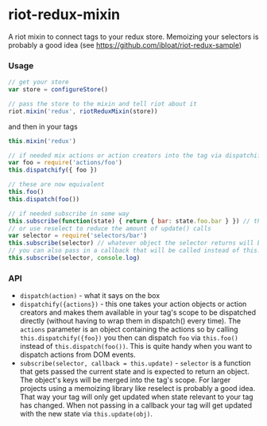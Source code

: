 riot-redux-mixin
================

A riot mixin to connect tags to your redux store.
Memoizing your selectors is probably a good idea (see
https://github.com/ibloat/riot-redux-sample)

### Usage

```js
// get your store
var store = configureStore()

// pass the store to the mixin and tell riot about it
riot.mixin('redux', riotReduxMixin(store))
```
and then in your tags
```js
this.mixin('redux')

// if needed mix actions or action creators into the tag via dispatchify
var foo = require('actions/foo')
this.dispatchify({ foo })

// these are now equivalent
this.foo()
this.dispatch(foo())

// if needed subscribe in some way
this.subscribe(function(state) { return { bar: state.foo.bar } }) // this.bar will be set on update
// or use reselect to reduce the amount of update() calls
var selector = require('selectors/bar')
this.subscribe(selector) // whatever object the selector returns will be merged into the tag
// you can also pass in a callback that will be called instead of this.update
this.subscribe(selector, console.log)
```

### API

* `dispatch(action)` - what it says on the box
* `dispatchify({actions})` - this one takes your action objects or action
    creators and makes them available in your tag's scope to be dispatched
    directly (without having to wrap them in dispatch() every time).
    The `actions` parameter is an object containing the actions so by calling
    `this.dispatchify({foo})` you then can dispatch `foo` via `this.foo()`
    instead of `this.dispatch(foo())`.
    This is quite handy when you want to dispatch actions from DOM events.
* `subscribe(selector, callback = this.update)` - `selector` is a function that 
    gets passed the current state and is expected to return an object. The object's
    keys will be merged into the tag's scope.
    For larger projects using a memoizing library like reselect is
    probably a good idea. That way your tag will only get updated when
    state relevant to your tag has changed.
    When not passing in a callback your tag will get updated with the new state
    via `this.update(obj)`.